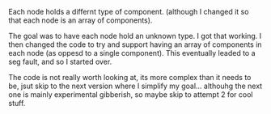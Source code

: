 Each node holds a differnt type of component. (although I changed it so that each node is an array of components).

The goal was to have each node hold an unknown type. I got that working. I then changed the code to try and support having an array of components in each node (as oppesd to a single component). This eventually leaded to a seg fault, and so I started over.

The code is not really worth looking at, its more complex than it needs to be, jsut skip to the next version where I simplify my goal... althouhg the next one is mainly experimental gibberish, so maybe skip to attempt 2 for cool stuff.
